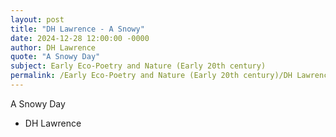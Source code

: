 ```yaml
---
layout: post
title: "DH Lawrence - A Snowy"
date: 2024-12-28 12:00:00 -0000
author: DH Lawrence
quote: "A Snowy Day"
subject: Early Eco-Poetry and Nature (Early 20th century)
permalink: /Early Eco-Poetry and Nature (Early 20th century)/DH Lawrence/DH Lawrence - A Snowy
---
```


A Snowy Day

- DH Lawrence
